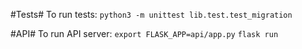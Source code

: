 #Tests#
To run tests:
```python3 -m unittest lib.test.test_migration```

#API#
To run API server:
```export FLASK_APP=api/app.py```
```flask run```

